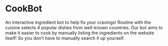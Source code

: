 # CookBot
An interactive ingredient bot to help fix your cravings! Routine with the cuisine selects 4 popular dishes from well-known countries. Our bot aims to make it easier to cook by manually listing the ingredients on the website itself! So you don’t have to manually search it up yourself.
